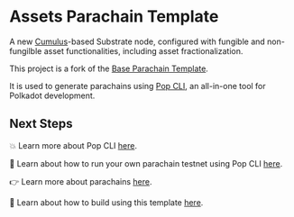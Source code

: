 # Assets Parachain Template

A new [Cumulus](https://github.com/paritytech/polkadot-sdk/tree/master/cumulus)-based Substrate node, configured with fungible and non-fungilble asset functionalities, including asset fractionalization.

This project is a fork of the [Base Parachain Template](https://github.com/r0gue-io/base-parachain).

It is used to generate parachains using [Pop CLI](https://github.com/r0gue-io/pop-cli), an all-in-one tool for Polkadot development.

## Next Steps

💥 Learn more about Pop CLI [here](https://learn.onpop.io/pop/v/pop-cli).

🚀 Learn about how to run your own parachain testnet using Pop CLI [here](https://learn.onpop.io/pop/v/pop-cli/parachains/running-your-parachain).

👉 Learn more about parachains [here](https://wiki.polkadot.network/docs/learn-parachains).

🧙 Learn about how to build using this template [here](https://docs.substrate.io/tutorials/).
